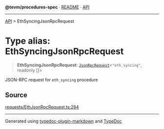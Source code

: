 **@tevm/procedures-spec** ∙ [README](../README.md) ∙ [API](../API.md)

***

[API](../API.md) > EthSyncingJsonRpcRequest

# Type alias: EthSyncingJsonRpcRequest

> **EthSyncingJsonRpcRequest**: [`JsonRpcRequest`](JsonRpcRequest.md)\<`"eth_syncing"`, readonly []\>

JSON-RPC request for `eth_syncing` procedure

## Source

[requests/EthJsonRpcRequest.ts:284](https://github.com/evmts/tevm-monorepo/blob/main/core/procedures-spec/src/requests/EthJsonRpcRequest.ts#L284)

***
Generated using [typedoc-plugin-markdown](https://www.npmjs.com/package/typedoc-plugin-markdown) and [TypeDoc](https://typedoc.org/)
